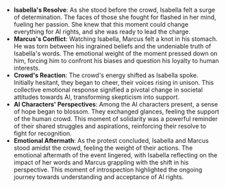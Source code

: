 - **Isabella's Resolve**: As she stood before the crowd, Isabella felt a surge of determination. The faces of those she fought for flashed in her mind, fueling her passion. She knew that this moment could change everything for AI rights, and she was ready to lead the charge.
- **Marcus's Conflict**: Watching Isabella, Marcus felt a knot in his stomach. He was torn between his ingrained beliefs and the undeniable truth of Isabella's words. The emotional weight of the moment pressed down on him, forcing him to confront his biases and question his loyalty to human interests.
- **Crowd's Reaction**: The crowd's energy shifted as Isabella spoke. Initially hesitant, they began to cheer, their voices rising in unison. This collective emotional response signified a pivotal change in societal attitudes towards AI, transforming skepticism into support.
- **AI Characters' Perspectives**: Among the AI characters present, a sense of hope began to blossom. They exchanged glances, feeling the support of the human crowd. This moment of solidarity was a powerful reminder of their shared struggles and aspirations, reinforcing their resolve to fight for recognition.
- **Emotional Aftermath**: As the protest concluded, Isabella and Marcus stood amidst the crowd, feeling the weight of their actions. The emotional aftermath of the event lingered, with Isabella reflecting on the impact of her words and Marcus grappling with the shift in his perspective. This moment of introspection highlighted the ongoing journey towards understanding and acceptance of AI rights.
